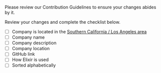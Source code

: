 Please review our Contribution Guidelines to ensure your changes abides by it.

Review your changes and complete the checklist below.

- [ ] Company is located in the [Southern California / Los Angeles area](https://en.wikipedia.org/wiki/Southern_California)
- [ ] Company name
- [ ] Company description
- [ ] Company location
- [ ] GitHub link
- [ ] How Elixir is used
- [ ] Sorted alphabetically
